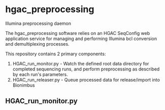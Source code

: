 # hgac_preprocessing
Illumina preprocessing daemon

The hgac_preprocessing software relies on an HGAC SeqConfig web application service for
managing and performing Illumina bcl conversion and demultiplexing processes.
 
This repository contains 2 primary components:
1. HGAC_run_monitor.py - Watch the defined root data directory for completed sequencing runs,
and perform preprocessing as described by each run's parameters.
2. HGAC_run_releaser.py - Queue processed data for release/import into Bionimbus

## HGAC_run_monitor.py
